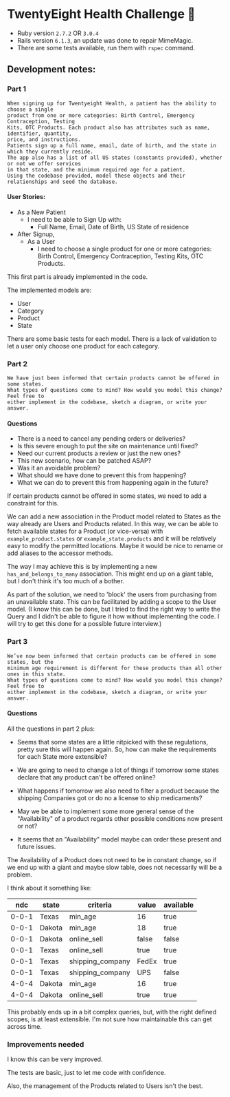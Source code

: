 # TwentyEight Health Challenge 💊

* Ruby version `2.7.2` OR `3.0.4`
* Rails version `6.1.3`, an update was done to repair MimeMagic.
* There are some tests available, run them with `rspec` command.

## Development notes:

### Part 1
```
When signing up for Twentyeight Health, a patient has the ability to choose a single
product from one or more categories: Birth Control, Emergency Contraception, Testing
Kits, OTC Products. Each product also has attributes such as name, identifier, quantity,
price, and instructions.
Patients sign up a full name, email, date of birth, and the state in which they currently reside.
The app also has a list of all US states (constants provided), whether or not we offer services
in that state, and the minimum required age for a patient.
Using the codebase provided, model these objects and their relationships and seed the database.
```

####  User Stories:

* As a New Patient
  * I need to be able to Sign Up with:
    * Full Name, Email, Date of Birth, US State of residence
* After Signup,
  * As a User
    * I need to choose a single product for one or more categories: Birth Control, Emergency Contraception, Testing Kits, OTC Products.

This first part is already implemented in the code.

The implemented models are:
* User
* Category
* Product
* State

There are some basic tests for each model.
There is a lack of validation to let a user only choose one product for each category.


### Part 2
```
We have just been informed that certain products cannot be offered in some states.
What types of questions come to mind? How would you model this change? Feel free to
either implement in the codebase, sketch a diagram, or write your answer.
```
#### Questions

* There is a need to cancel any pending orders or deliveries?
* Is this severe enough to put the site on maintenance until fixed?
* Need our current products a review or just the new ones?
* This new scenario, how can be patched ASAP?
* Was it an avoidable problem?
* What should we have done to prevent this from happening?
* What we can do to prevent this from happening again in the future?

If certain products cannot be offered in some states, we need to add a constraint for this.

We can add a new association in the Product model related to States as the way already are Users and Products related.
In this way, we can be able to fetch available states for a Product (or vice-versa) with `example_product.states` or `example_state.products` and it will be relatively easy to modify the permitted locations. Maybe it would be nice to rename or add aliases to the accessor methods.

The way I may achieve this is by implementing a new `has_and_belongs_to_many` association.
This might end up on a giant table, but I don't think it's too much of a bother.

As part of the solution, we need to 'block' the users from purchasing from an unavailable state.
This can be facilitated by adding a scope to the User model.
(I know this can be done, but I tried to find the right way to write the Query and I didn't be able to figure it how without implementing the code. I will try to get this done for a possible future interview.)

### Part 3

```
We’ve now been informed that certain products can be offered in some states, but the
minimum age requirement is different for these products than all other ones in this state.
What types of questions come to mind? How would you model this change? Feel free to
either implement in the codebase, sketch a diagram, or write your answer.
```
#### Questions
All the questions in part 2 plus:

* Seems that some states are a little nitpicked with these regulations, pretty sure this will happen again. So, how can make the requirements for each State more extensible?

* We are going to need to change a lot of things if tomorrow some states declare that any product can't be offered online?

* What happens if tomorrow we also need to filter a product because the shipping Companies got or do no a license to ship medicaments?

* May we be able to implement some more general sense of the "Availability" of a product regards other possible conditions now present or not?

* It seems that an "Availability" model maybe can order these present and future issues.

The Availability of a Product does not need to be in constant change, so if we end up with a giant and maybe slow table, does not necessarily will be a problem.

I think about it something like:

 | ndc | state | criteria | value | available |
 |---- | ------ | ----- | ---- | ---- |
| 0-0-1 | Texas | min_age | 16 | true |
| 0-0-1 | Dakota | min_age | 18 | true |
| 0-0-1 | Dakota | online_sell | false | false |
| 0-0-1 | Texas | online_sell | true | true |
| 0-0-1 | Texas | shipping_company | FedEx | true |
| 0-0-1 | Texas | shipping_company | UPS | false |
| 4-0-4 | Dakota | min_age | 16 | true |
| 4-0-4 | Dakota | online_sell | true | true |


This probably ends up in a bit complex queries, but, with the right defined scopes, is at least extensible. I'm not sure how maintainable this can get across time.


### Improvements needed

I know this can be very improved.

The tests are basic, just to let me code with confidence.

Also, the management of the Products related to Users isn't the best.

